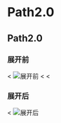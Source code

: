 Path2.0
=======

Path2.0
-------

### 展开前
<
![展开前](http:github.com/jianhuayixiao/Path2.0/raw/master/img/1.jpg)
< 
< 
### 展开后
<
![展开后](http:github.com/jianhuayixiao/Path2.0/raw/master/img/2.jpg)

